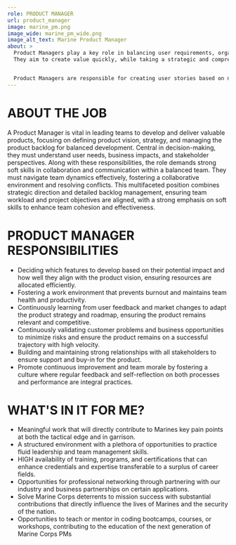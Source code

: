 ```yaml
---
role: PRODUCT MANAGER
url: product_manager
image: marine_pm.png
image_wide: marine_pm_wide.png
image_alt_text: Marine Product Manager
about: >
  Product Managers play a key role in balancing user requirements, organizational goals, and technical feasibility.
  They aim to create value quickly, while taking a strategic and comprehensive approach. In our collaborative environment, Developers, Designers, Product Managers, and Platform Engineers work together as a cohesive, flat team structure to create software solutions that meet the needs of FMF Marines.


  Product Managers are responsible for creating user stories based on new features identified by Designers through user interviews, managing the product backlog, and ensuring that Developers' output aligns with the initial product vision.  Their role is crucial in maintaining the team’s momentum and mitigating risks through hypothesis-driven development strategies.
---
```

# ABOUT THE JOB
A Product Manager is vital in leading teams to develop and deliver valuable products, focusing on defining product vision, strategy, and managing the product backlog for balanced development. Central in decision-making, they must understand user needs, business impacts, and stakeholder perspectives. Along with these responsibilities, the role demands strong soft skills in collaboration and communication within a balanced team.
They must navigate team dynamics effectively, fostering a collaborative environment and resolving conflicts. This multifaceted position combines strategic direction and detailed backlog management, ensuring team workload and project objectives are aligned, with a strong emphasis on soft skills to enhance team cohesion and effectiveness.

# PRODUCT MANAGER RESPONSIBILITIES
- Deciding which features to develop based on their potential impact and how well they align with the product vision, ensuring resources are allocated efficiently.
- Fostering a work environment that prevents burnout and maintains team health and productivity.
- Continuously learning from user feedback and market changes to adapt the product strategy and roadmap, ensuring the product remains relevant and competitive.
- Continuously validating customer problems and business opportunities to minimize risks and ensure the product remains on a successful trajectory with high velocity.
- Building and maintaining strong relationships with all stakeholders to ensure support and buy-in for the product.
- Promote continuous improvement and team morale by fostering a culture where regular feedback and self-reflection on both processes and performance are integral practices.

# WHAT'S IN IT FOR ME?
- Meaningful work that will directly contribute to Marines key pain points at both the tactical edge and in garrison.
- A structured environment with a plethora of opportunities to practice fluid leadership and team management skills.
- HIGH availability of training, programs, and certifications that can enhance credentials and expertise transferable to a surplus of career fields.
- Opportunities for professional networking through partnering with our industry and business partnerships on certain applications.
- Solve Marine Corps deterrents to mission success with substantial contributions that directly influence the lives of Marines and the security of the nation.
- Opportunities to teach or mentor in coding bootcamps, courses, or workshops, contributing to the education of the next generation of Marine Corps PMs